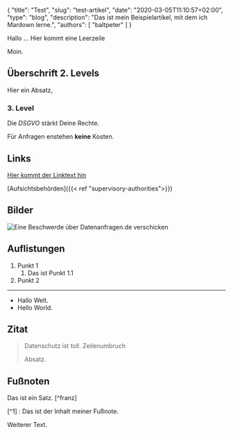 {
    "title": "Test",
    "slug": "test-artikel",
    "date": "2020-03-05T11:10:57+02:00",
    "type": "blog",
    "description": "Das ist mein Beispielartikel, mit dem ich Mardown lerne.",
    "authors": [ "baltpeter" ]
}

Hallo ...
Hier kommt eine Leerzeile

Moin.

## Überschrift 2. Levels

Hier ein Absatz,

### 3. Level

Die *DSGVO* stärkt Deine Rechte.

Für Anfragen enstehen **keine** Kosten.

## Links

[Hier kommt der Linktext hin](https://github.com/datenafragen/website/blog/master/LICENSE)

[Aufsichtsbehörden]({{< ref "supervisory-authorities">}})

## Bilder

![ Eine Beschwerde über Datenanfragen.de verschicken](/img/blog/mahnung-senden.png)

## Auflistungen

1. Punkt 1
    1. Das ist Punkt 1.1
2. Punkt 2

---

* Hallo Welt.
* Hello World.

## Zitat

> Datenschutz ist toll.
> Zeilenumbruch
>
> Absatz.

## Fußnoten

Das ist ein Satz. [^franz]

[^1] : Das ist der Inhalt meiner Fußnote.

Weiterer Text.

<!-- 
Hey @zner0L, reparier das mal. --> 
